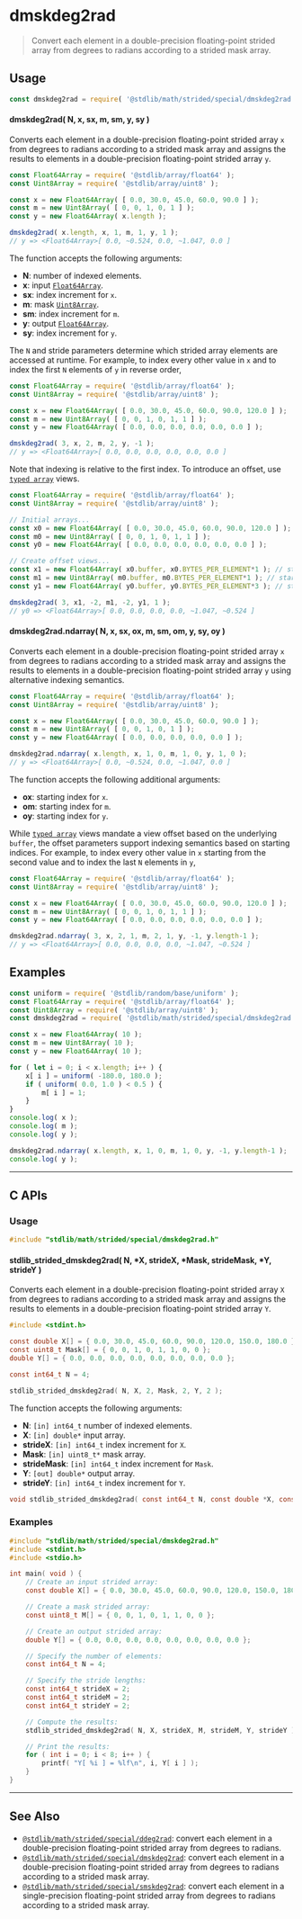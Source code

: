 <!--

@license Apache-2.0

Copyright (c) 2021 The Stdlib Authors.

Licensed under the Apache License, Version 2.0 (the "License");
you may not use this file except in compliance with the License.
You may obtain a copy of the License at

   http://www.apache.org/licenses/LICENSE-2.0

Unless required by applicable law or agreed to in writing, software
distributed under the License is distributed on an "AS IS" BASIS,
WITHOUT WARRANTIES OR CONDITIONS OF ANY KIND, either express or implied.
See the License for the specific language governing permissions and
limitations under the License.

-->

# dmskdeg2rad

> Convert each element in a double-precision floating-point strided array from degrees to radians according to a strided mask array.

<section class="intro">

</section>

<!-- /.intro -->

<section class="usage">

## Usage

```javascript
const dmskdeg2rad = require( '@stdlib/math/strided/special/dmskdeg2rad' );
```

#### dmskdeg2rad( N, x, sx, m, sm, y, sy )

Converts each element in a double-precision floating-point strided array `x` from degrees to radians according to a strided mask array and assigns the results to elements in a double-precision floating-point strided array `y`.

```javascript
const Float64Array = require( '@stdlib/array/float64' );
const Uint8Array = require( '@stdlib/array/uint8' );

const x = new Float64Array( [ 0.0, 30.0, 45.0, 60.0, 90.0 ] );
const m = new Uint8Array( [ 0, 0, 1, 0, 1 ] );
const y = new Float64Array( x.length );

dmskdeg2rad( x.length, x, 1, m, 1, y, 1 );
// y => <Float64Array>[ 0.0, ~0.524, 0.0, ~1.047, 0.0 ]
```

The function accepts the following arguments:

-   **N**: number of indexed elements.
-   **x**: input [`Float64Array`][@stdlib/array/float64].
-   **sx**: index increment for `x`.
-   **m**: mask [`Uint8Array`][@stdlib/array/uint8].
-   **sm**: index increment for `m`.
-   **y**: output [`Float64Array`][@stdlib/array/float64].
-   **sy**: index increment for `y`.

The `N` and stride parameters determine which strided array elements are accessed at runtime. For example, to index every other value in `x` and to index the first `N` elements of `y` in reverse order,

```javascript
const Float64Array = require( '@stdlib/array/float64' );
const Uint8Array = require( '@stdlib/array/uint8' );

const x = new Float64Array( [ 0.0, 30.0, 45.0, 60.0, 90.0, 120.0 ] );
const m = new Uint8Array( [ 0, 0, 1, 0, 1, 1 ] );
const y = new Float64Array( [ 0.0, 0.0, 0.0, 0.0, 0.0, 0.0 ] );

dmskdeg2rad( 3, x, 2, m, 2, y, -1 );
// y => <Float64Array>[ 0.0, 0.0, 0.0, 0.0, 0.0, 0.0 ]
```

Note that indexing is relative to the first index. To introduce an offset, use [`typed array`][@stdlib/array/float64] views.

```javascript
const Float64Array = require( '@stdlib/array/float64' );
const Uint8Array = require( '@stdlib/array/uint8' );

// Initial arrays...
const x0 = new Float64Array( [ 0.0, 30.0, 45.0, 60.0, 90.0, 120.0 ] );
const m0 = new Uint8Array( [ 0, 0, 1, 0, 1, 1 ] );
const y0 = new Float64Array( [ 0.0, 0.0, 0.0, 0.0, 0.0, 0.0 ] );

// Create offset views...
const x1 = new Float64Array( x0.buffer, x0.BYTES_PER_ELEMENT*1 ); // start at 2nd element
const m1 = new Uint8Array( m0.buffer, m0.BYTES_PER_ELEMENT*1 ); // start at 2nd element
const y1 = new Float64Array( y0.buffer, y0.BYTES_PER_ELEMENT*3 ); // start at 4th element

dmskdeg2rad( 3, x1, -2, m1, -2, y1, 1 );
// y0 => <Float64Array>[ 0.0, 0.0, 0.0, 0.0, ~1.047, ~0.524 ]
```

#### dmskdeg2rad.ndarray( N, x, sx, ox, m, sm, om, y, sy, oy )

Converts each element in a double-precision floating-point strided array `x` from degrees to radians according to a strided mask array and assigns the results to elements in a double-precision floating-point strided array `y` using alternative indexing semantics.

```javascript
const Float64Array = require( '@stdlib/array/float64' );
const Uint8Array = require( '@stdlib/array/uint8' );

const x = new Float64Array( [ 0.0, 30.0, 45.0, 60.0, 90.0 ] );
const m = new Uint8Array( [ 0, 0, 1, 0, 1 ] );
const y = new Float64Array( [ 0.0, 0.0, 0.0, 0.0, 0.0 ] );

dmskdeg2rad.ndarray( x.length, x, 1, 0, m, 1, 0, y, 1, 0 );
// y => <Float64Array>[ 0.0, ~0.524, 0.0, ~1.047, 0.0 ]
```

The function accepts the following additional arguments:

-   **ox**: starting index for `x`.
-   **om**: starting index for `m`.
-   **oy**: starting index for `y`.

While [`typed array`][@stdlib/array/float64] views mandate a view offset based on the underlying `buffer`, the offset parameters support indexing semantics based on starting indices. For example, to index every other value in `x` starting from the second value and to index the last `N` elements in `y`,

```javascript
const Float64Array = require( '@stdlib/array/float64' );
const Uint8Array = require( '@stdlib/array/uint8' );

const x = new Float64Array( [ 0.0, 30.0, 45.0, 60.0, 90.0, 120.0 ] );
const m = new Uint8Array( [ 0, 0, 1, 0, 1, 1 ] );
const y = new Float64Array( [ 0.0, 0.0, 0.0, 0.0, 0.0, 0.0 ] );

dmskdeg2rad.ndarray( 3, x, 2, 1, m, 2, 1, y, -1, y.length-1 );
// y => <Float64Array>[ 0.0, 0.0, 0.0, 0.0, ~1.047, ~0.524 ]
```

</section>

<!-- /.usage -->

<section class="notes">

</section>

<!-- /.notes -->

<section class="examples">

## Examples

<!-- eslint no-undef: "error" -->

```javascript
const uniform = require( '@stdlib/random/base/uniform' );
const Float64Array = require( '@stdlib/array/float64' );
const Uint8Array = require( '@stdlib/array/uint8' );
const dmskdeg2rad = require( '@stdlib/math/strided/special/dmskdeg2rad' );

const x = new Float64Array( 10 );
const m = new Uint8Array( 10 );
const y = new Float64Array( 10 );

for ( let i = 0; i < x.length; i++ ) {
    x[ i ] = uniform( -180.0, 180.0 );
    if ( uniform( 0.0, 1.0 ) < 0.5 ) {
        m[ i ] = 1;
    }
}
console.log( x );
console.log( m );
console.log( y );

dmskdeg2rad.ndarray( x.length, x, 1, 0, m, 1, 0, y, -1, y.length-1 );
console.log( y );
```

</section>

<!-- /.examples -->

<!-- C interface documentation. -->

* * *

<section class="c">

## C APIs

<!-- Section to include introductory text. Make sure to keep an empty line after the intro `section` element and another before the `/section` close. -->

<section class="intro">

</section>

<!-- /.intro -->

<!-- C usage documentation. -->

<section class="usage">

### Usage

```c
#include "stdlib/math/strided/special/dmskdeg2rad.h"
```

#### stdlib_strided_dmskdeg2rad( N, \*X, strideX, \*Mask, strideMask, \*Y, strideY )

Converts each element in a double-precision floating-point strided array `X` from degrees to radians according to a strided mask array and assigns the results to elements in a double-precision floating-point strided array `Y`.

```c
#include <stdint.h>

const double X[] = { 0.0, 30.0, 45.0, 60.0, 90.0, 120.0, 150.0, 180.0 };
const uint8_t Mask[] = { 0, 0, 1, 0, 1, 1, 0, 0 };
double Y[] = { 0.0, 0.0, 0.0, 0.0, 0.0, 0.0, 0.0, 0.0 };

const int64_t N = 4;

stdlib_strided_dmskdeg2rad( N, X, 2, Mask, 2, Y, 2 );
```

The function accepts the following arguments:

-   **N**: `[in] int64_t` number of indexed elements.
-   **X**: `[in] double*` input array.
-   **strideX**: `[in] int64_t` index increment for `X`.
-   **Mask**: `[in] uint8_t*` mask array.
-   **strideMask**: `[in] int64_t` index increment for `Mask`.
-   **Y**: `[out] double*` output array.
-   **strideY**: `[in] int64_t` index increment for `Y`.

```c
void stdlib_strided_dmskdeg2rad( const int64_t N, const double *X, const int64_t strideX, const uint8_t *Mask, const int64_t strideMask, double *Y, const int64_t strideY );
```

</section>

<!-- /.usage -->

<!-- C API usage notes. Make sure to keep an empty line after the `section` element and another before the `/section` close. -->

<section class="notes">

</section>

<!-- /.notes -->

<!-- C API usage examples. -->

<section class="examples">

### Examples

```c
#include "stdlib/math/strided/special/dmskdeg2rad.h"
#include <stdint.h>
#include <stdio.h>

int main( void ) {
    // Create an input strided array:
    const double X[] = { 0.0, 30.0, 45.0, 60.0, 90.0, 120.0, 150.0, 180.0 };

    // Create a mask strided array:
    const uint8_t M[] = { 0, 0, 1, 0, 1, 1, 0, 0 };

    // Create an output strided array:
    double Y[] = { 0.0, 0.0, 0.0, 0.0, 0.0, 0.0, 0.0, 0.0 };

    // Specify the number of elements:
    const int64_t N = 4;

    // Specify the stride lengths:
    const int64_t strideX = 2;
    const int64_t strideM = 2;
    const int64_t strideY = 2;

    // Compute the results:
    stdlib_strided_dmskdeg2rad( N, X, strideX, M, strideM, Y, strideY );

    // Print the results:
    for ( int i = 0; i < 8; i++ ) {
        printf( "Y[ %i ] = %lf\n", i, Y[ i ] );
    }
}
```

</section>

<!-- /.examples -->

</section>

<!-- /.c -->

<!-- Section for related `stdlib` packages. Do not manually edit this section, as it is automatically populated. -->

<section class="related">

* * *

## See Also

-   <span class="package-name">[`@stdlib/math/strided/special/ddeg2rad`][@stdlib/math/strided/special/ddeg2rad]</span><span class="delimiter">: </span><span class="description">convert each element in a double-precision floating-point strided array from degrees to radians.</span>
-   <span class="package-name">[`@stdlib/math/strided/special/dmskdeg2rad`][@stdlib/math/strided/special/dmskdeg2rad]</span><span class="delimiter">: </span><span class="description">convert each element in a double-precision floating-point strided array from degrees to radians according to a strided mask array.</span>
-   <span class="package-name">[`@stdlib/math/strided/special/smskdeg2rad`][@stdlib/math/strided/special/smskdeg2rad]</span><span class="delimiter">: </span><span class="description">convert each element in a single-precision floating-point strided array from degrees to radians according to a strided mask array.</span>

</section>

<!-- /.related -->

<!-- Section for all links. Make sure to keep an empty line after the `section` element and another before the `/section` close. -->

<section class="links">

[@stdlib/array/float64]: https://github.com/stdlib-js/stdlib/tree/develop/lib/node_modules/%40stdlib/array/float64

[@stdlib/array/uint8]: https://github.com/stdlib-js/stdlib/tree/develop/lib/node_modules/%40stdlib/array/uint8

<!-- <related-links> -->

[@stdlib/math/strided/special/ddeg2rad]: https://github.com/stdlib-js/stdlib/tree/develop/lib/node_modules/%40stdlib/math/strided/special/ddeg2rad

[@stdlib/math/strided/special/dmskdeg2rad]: https://github.com/stdlib-js/stdlib/tree/develop/lib/node_modules/%40stdlib/math/strided/special/dmskdeg2rad

[@stdlib/math/strided/special/smskdeg2rad]: https://github.com/stdlib-js/stdlib/tree/develop/lib/node_modules/%40stdlib/math/strided/special/smskdeg2rad

<!-- </related-links> -->

</section>

<!-- /.links -->
